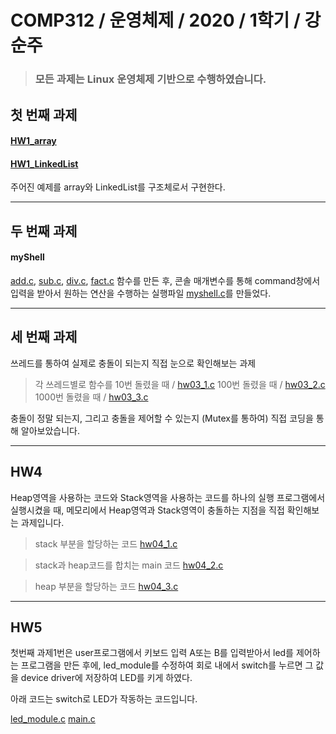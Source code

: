 # COMP312 / 운영체제 / 2020 / 1학기 / 강순주

> ### 모든 과제는 Linux 운영체제 기반으로 수행하였습니다.
## 첫 번째 과제
#### [HW1_array](hw01_2016115487_양영우_배열.c)
#### [HW1_LinkedList](hw01_2016115487_양영우_링크드리스트.c)
 주어진 예제를 array와 LinkedList를 구조체로서 구현한다.

---

## 두 번째 과제
 
#### myShell 
 [add.c](add.c), [sub.c](sub.c), [div.c](div.c), [fact.c](fact.c) 함수를 만든 후, 콘솔 매개변수를 통해 command창에서 입력을 받아서 원하는 연산을 수행하는 실행파일 [myshell.c](myshell.c)를 만들었다. 

---

## 세 번째 과제

쓰레드를 통하여 실제로 충돌이 되는지 직접 눈으로 확인해보는 과제

>각 쓰레드별로 함수를
 10번 돌렸을 때 / [hw03_1.c](hw03_1.c)
 100번 돌렸을 때 / [hw03_2.c](hw03_2.c)
 1000번 돌렸을 때 / [hw03_3.c](hw03_3.c)

충돌이 정말 되는지, 그리고 충돌을 제어할 수 있는지 (Mutex를 통하여) 직접 코딩을 통해 알아보았습니다.

---

## HW4

Heap영역을 사용하는 코드와 Stack영역을 사용하는 코드를 하나의 실행 프로그램에서 실행시켰을 때, 메모리에서 Heap영역과 Stack영역이 충돌하는 지점을 직접 확인해보는 과제입니다.

>stack 부분을 할당하는 코드
[hw04_1.c](hw04_1.c)  

>stack과 heap코드를 합치는 main 코드
[hw04_2.c](hw04_2.c)   

>heap 부분을 할당하는 코드
[hw04_3.c](hw04_3.c)

---

## HW5

첫번째 과제1번은 user프로그램에서 키보드 입력 A또는 B를 입력받아서 led를 제어하는 프로그램을 만든 후에, led_module를 수정하여 회로 내에서 switch를 누르면 그 값을 device driver에 저장하여 LED를 키게 하였다.

아래 코드는 switch로 LED가 작동하는 코드입니다.

[led_module.c](led_module.c)
[main.c](main.c)
